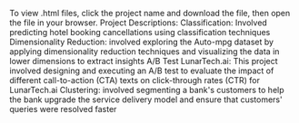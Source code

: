 To view .html files, click the project name and download the file, then open the file in your browser. 
Project Descriptions:
  Classification: Involved predicting hotel booking cancellations using classification techniques
  Dimensionality Reduction: involved exploring the Auto-mpg dataset by applying dimensionality reduction techniques and visualizing the data in lower dimensions to extract insights
  A/B Test LunarTech.ai: This project involved designing and executing an A/B test to evaluate the impact of different call-to-action (CTA) texts on click-through rates (CTR) for LunarTech.ai
  Clustering: involved segmenting a bank's customers to help the bank upgrade the service delivery model and ensure that customers' queries were resolved faster
